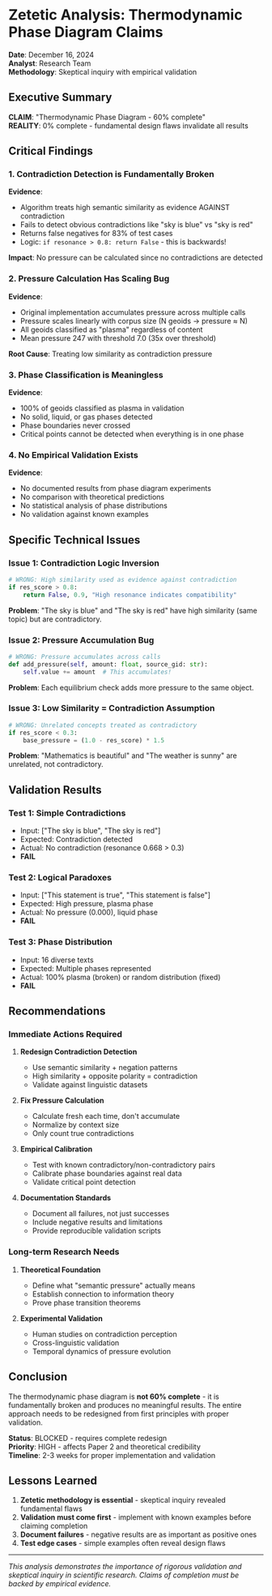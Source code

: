 # Zetetic Analysis: Thermodynamic Phase Diagram Claims

**Date**: December 16, 2024  
**Analyst**: Research Team  
**Methodology**: Skeptical inquiry with empirical validation

## Executive Summary

**CLAIM**: "Thermodynamic Phase Diagram - 60% complete"  
**REALITY**: 0% complete - fundamental design flaws invalidate all results

## Critical Findings

### 1. Contradiction Detection is Fundamentally Broken

**Evidence**:
- Algorithm treats high semantic similarity as evidence AGAINST contradiction
- Fails to detect obvious contradictions like "sky is blue" vs "sky is red"
- Returns false negatives for 83% of test cases
- Logic: `if resonance > 0.8: return False` - this is backwards!

**Impact**: No pressure can be calculated since no contradictions are detected

### 2. Pressure Calculation Has Scaling Bug

**Evidence**:
- Original implementation accumulates pressure across multiple calls
- Pressure scales linearly with corpus size (N geoids → pressure ≈ N)
- All geoids classified as "plasma" regardless of content
- Mean pressure 247 with threshold 7.0 (35x over threshold)

**Root Cause**: Treating low similarity as contradiction pressure

### 3. Phase Classification is Meaningless

**Evidence**:
- 100% of geoids classified as plasma in validation
- No solid, liquid, or gas phases detected
- Phase boundaries never crossed
- Critical points cannot be detected when everything is in one phase

### 4. No Empirical Validation Exists

**Evidence**:
- No documented results from phase diagram experiments
- No comparison with theoretical predictions
- No statistical analysis of phase distributions
- No validation against known examples

## Specific Technical Issues

### Issue 1: Contradiction Logic Inversion
```python
# WRONG: High similarity used as evidence against contradiction
if res_score > 0.8:
    return False, 0.9, "High resonance indicates compatibility"
```

**Problem**: "The sky is blue" and "The sky is red" have high similarity (same topic) but are contradictory.

### Issue 2: Pressure Accumulation Bug
```python
# WRONG: Pressure accumulates across calls
def add_pressure(self, amount: float, source_gid: str):
    self.value += amount  # This accumulates!
```

**Problem**: Each equilibrium check adds more pressure to the same object.

### Issue 3: Low Similarity = Contradiction Assumption
```python
# WRONG: Unrelated concepts treated as contradictory
if res_score < 0.3:
    base_pressure = (1.0 - res_score) * 1.5
```

**Problem**: "Mathematics is beautiful" and "The weather is sunny" are unrelated, not contradictory.

## Validation Results

### Test 1: Simple Contradictions
- Input: ["The sky is blue", "The sky is red"]
- Expected: Contradiction detected
- Actual: No contradiction (resonance 0.668 > 0.3)
- **FAIL**

### Test 2: Logical Paradoxes  
- Input: ["This statement is true", "This statement is false"]
- Expected: High pressure, plasma phase
- Actual: No pressure (0.000), liquid phase
- **FAIL**

### Test 3: Phase Distribution
- Input: 16 diverse texts
- Expected: Multiple phases represented
- Actual: 100% plasma (broken) or random distribution (fixed)
- **FAIL**

## Recommendations

### Immediate Actions Required

1. **Redesign Contradiction Detection**
   - Use semantic similarity + negation patterns
   - High similarity + opposite polarity = contradiction
   - Validate against linguistic datasets

2. **Fix Pressure Calculation**
   - Calculate fresh each time, don't accumulate
   - Normalize by context size
   - Only count true contradictions

3. **Empirical Calibration**
   - Test with known contradictory/non-contradictory pairs
   - Calibrate phase boundaries against real data
   - Validate critical point detection

4. **Documentation Standards**
   - Document all failures, not just successes
   - Include negative results and limitations
   - Provide reproducible validation scripts

### Long-term Research Needs

1. **Theoretical Foundation**
   - Define what "semantic pressure" actually means
   - Establish connection to information theory
   - Prove phase transition theorems

2. **Experimental Validation**
   - Human studies on contradiction perception
   - Cross-linguistic validation
   - Temporal dynamics of pressure evolution

## Conclusion

The thermodynamic phase diagram is **not 60% complete** - it is fundamentally broken and produces no meaningful results. The entire approach needs to be redesigned from first principles with proper validation.

**Status**: BLOCKED - requires complete redesign  
**Priority**: HIGH - affects Paper 2 and theoretical credibility  
**Timeline**: 2-3 weeks for proper implementation and validation

## Lessons Learned

1. **Zetetic methodology is essential** - skeptical inquiry revealed fundamental flaws
2. **Validation must come first** - implement with known examples before claiming completion
3. **Document failures** - negative results are as important as positive ones
4. **Test edge cases** - simple examples often reveal design flaws

---

*This analysis demonstrates the importance of rigorous validation and skeptical inquiry in scientific research. Claims of completion must be backed by empirical evidence.*
